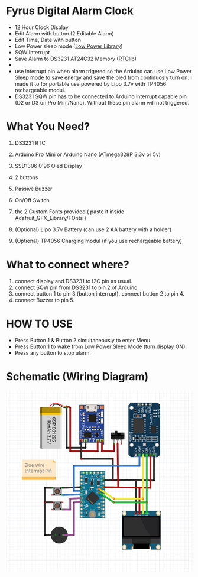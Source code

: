 # Fyrus Digital Alarm Clock
* 12 Hour Clock Display
* Edit Alarm with button (2 Editable Alarm)
* Edit Time, Date with button
* Low Power sleep mode ([Low Power Library](https://github.com/rocketscream/Low-Power))
* SQW Interrupt
* Save Alarm to DS3231 AT24C32 Memory ([RTClib](https://github.com/adafruit/RTClib))
*  
* use interrupt pin when alarm trigered so the Arduino can use Low Power Sleep mode to save energy and save the oled from continuosly turn on. I made it to for portable use powered by Lipo 3.7v with TP4056 rechargeable modul.
* DS3231 SQW pin has to be connected to Arduino interrupt capable pin (D2 or D3 on Pro Mini/Nano). Without these pin alarm will not triggered.

# What You Need?
1. DS3231 RTC
2. Arduino Pro Mini or Arduino Nano (ATmega328P 3.3v or 5v)
3. SSD1306 0'96 Oled Display
4. 2 buttons
5. Passive Buzzer
6. On/Off Switch
7. the 2 Custom Fonts provided ( paste it inside Adafruit_GFX_Library/FOnts )

8. (Optional) Lipo 3.7v Battery (can use 2 AA battery with a holder)
9. (Optional) TP4056 Charging modul (if you use rechargeable battery)

# What to connect where?
 1. connect display and DS3231 to I2C pin as usual.
 2. connect SQW pin from DS3231 to pin 2 of Arduino.
 3. connect button 1 to pin 3 (button interrupt), connect button 2 to pin 4.
 4. connect Buzzer to pin 5. 

# HOW TO USE
* Press Button 1 & Button 2 simultaneously to enter Menu.
* Press Button 1 to wake from Low Power Sleep Mode (turn display ON).
* Press any button to stop alarm.

# Schematic (Wiring Diagram)
![](https://github.com/fyrus7/FyrusDigitalAlarmClock/blob/main/Schematic.jpg)

